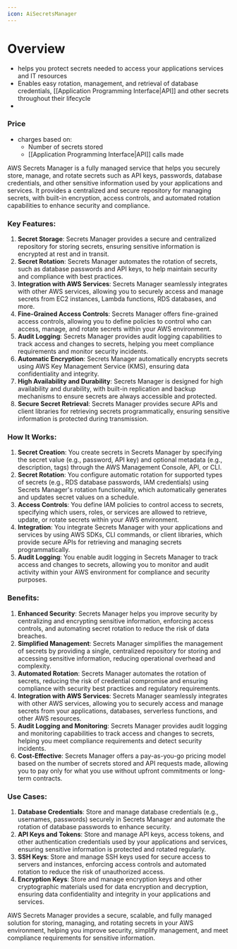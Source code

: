 ```yaml
---
icon: AiSecretsManager
---
```

# Overview 
- helps you protect secrets needed to access your applications services and IT resources
- Enables easy rotation, management, and retrieval of database credentials, [[Application Programming Interface|API]] and other secrets throughout their lifecycle
- 
### Price
- charges based on:
	- Number of secrets stored
	- [[Application Programming Interface|API]] calls made

AWS Secrets Manager is a fully managed service that helps you securely store, manage, and rotate secrets such as API keys, passwords, database credentials, and other sensitive information used by your applications and services. It provides a centralized and secure repository for managing secrets, with built-in encryption, access controls, and automated rotation capabilities to enhance security and compliance.

### Key Features:

1. **Secret Storage**: Secrets Manager provides a secure and centralized repository for storing secrets, ensuring sensitive information is encrypted at rest and in transit.
2. **Secret Rotation**: Secrets Manager automates the rotation of secrets, such as database passwords and API keys, to help maintain security and compliance with best practices.
3. **Integration with AWS Services**: Secrets Manager seamlessly integrates with other AWS services, allowing you to securely access and manage secrets from EC2 instances, Lambda functions, RDS databases, and more.
4. **Fine-Grained Access Controls**: Secrets Manager offers fine-grained access controls, allowing you to define policies to control who can access, manage, and rotate secrets within your AWS environment.
5. **Audit Logging**: Secrets Manager provides audit logging capabilities to track access and changes to secrets, helping you meet compliance requirements and monitor security incidents.
6. **Automatic Encryption**: Secrets Manager automatically encrypts secrets using AWS Key Management Service (KMS), ensuring data confidentiality and integrity.
7. **High Availability and Durability**: Secrets Manager is designed for high availability and durability, with built-in replication and backup mechanisms to ensure secrets are always accessible and protected.
8. **Secure Secret Retrieval**: Secrets Manager provides secure APIs and client libraries for retrieving secrets programmatically, ensuring sensitive information is protected during transmission.

### How It Works:

1. **Secret Creation**: You create secrets in Secrets Manager by specifying the secret value (e.g., password, API key) and optional metadata (e.g., description, tags) through the AWS Management Console, API, or CLI.
2. **Secret Rotation**: You configure automatic rotation for supported types of secrets (e.g., RDS database passwords, IAM credentials) using Secrets Manager's rotation functionality, which automatically generates and updates secret values on a schedule.
3. **Access Controls**: You define IAM policies to control access to secrets, specifying which users, roles, or services are allowed to retrieve, update, or rotate secrets within your AWS environment.
4. **Integration**: You integrate Secrets Manager with your applications and services by using AWS SDKs, CLI commands, or client libraries, which provide secure APIs for retrieving and managing secrets programmatically.
5. **Audit Logging**: You enable audit logging in Secrets Manager to track access and changes to secrets, allowing you to monitor and audit activity within your AWS environment for compliance and security purposes.

### Benefits:

1. **Enhanced Security**: Secrets Manager helps you improve security by centralizing and encrypting sensitive information, enforcing access controls, and automating secret rotation to reduce the risk of data breaches.
2. **Simplified Management**: Secrets Manager simplifies the management of secrets by providing a single, centralized repository for storing and accessing sensitive information, reducing operational overhead and complexity.
3. **Automated Rotation**: Secrets Manager automates the rotation of secrets, reducing the risk of credential compromise and ensuring compliance with security best practices and regulatory requirements.
4. **Integration with AWS Services**: Secrets Manager seamlessly integrates with other AWS services, allowing you to securely access and manage secrets from your applications, databases, serverless functions, and other AWS resources.
5. **Audit Logging and Monitoring**: Secrets Manager provides audit logging and monitoring capabilities to track access and changes to secrets, helping you meet compliance requirements and detect security incidents.
6. **Cost-Effective**: Secrets Manager offers a pay-as-you-go pricing model based on the number of secrets stored and API requests made, allowing you to pay only for what you use without upfront commitments or long-term contracts.

### Use Cases:

1. **Database Credentials**: Store and manage database credentials (e.g., usernames, passwords) securely in Secrets Manager and automate the rotation of database passwords to enhance security.
2. **API Keys and Tokens**: Store and manage API keys, access tokens, and other authentication credentials used by your applications and services, ensuring sensitive information is protected and rotated regularly.
3. **SSH Keys**: Store and manage SSH keys used for secure access to servers and instances, enforcing access controls and automated rotation to reduce the risk of unauthorized access.
4. **Encryption Keys**: Store and manage encryption keys and other cryptographic materials used for data encryption and decryption, ensuring data confidentiality and integrity in your applications and services.

AWS Secrets Manager provides a secure, scalable, and fully managed solution for storing, managing, and rotating secrets in your AWS environment, helping you improve security, simplify management, and meet compliance requirements for sensitive information.